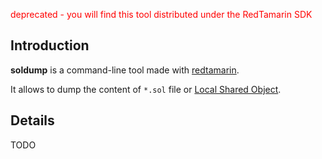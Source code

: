 <font color='red'>deprecated - you will find this tool distributed under the RedTamarin SDK</font>

## Introduction ##

**soldump** is a command-line tool made with [redtamarin](http://code.google.com/p/redtamarin/).

It allows to dump the content of `*.sol` file or [Local Shared Object](http://en.wikipedia.org/wiki/Local_Shared_Object).


## Details ##

TODO